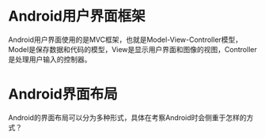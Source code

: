 # Android用户界面框架
Android用户界面使用的是MVC框架，也就是Model-View-Controller模型，Model是保存数据和代码的模型，View是显示用户界面和图像的视图，Controller是处理用户输入的控制器。

# Android界面布局
Android的界面布局可以分为多种形式，具体在考察Android时会侧重于怎样的方式？
